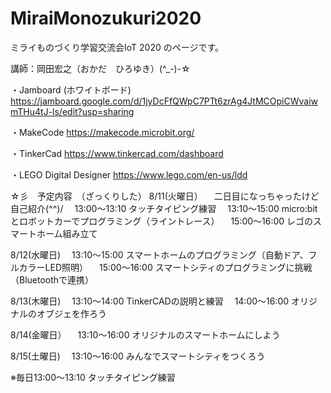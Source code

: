 # MiraiMonozukuri2020
ミライものづくり学習交流会IoT 2020 のページです。

講師：岡田宏之（おかだ　ひろゆき）(^_-)-☆

・Jamboard (ホワイトボード)
https://jamboard.google.com/d/1jyDcFfQWpC7PTt6zrAg4JtMCOpiCWvaiwmTHu4tJ-ls/edit?usp=sharing

・MakeCode
https://makecode.microbit.org/

・TinkerCad
https://www.tinkercad.com/dashboard

・LEGO Digital Designer
https://www.lego.com/en-us/ldd

☆彡　予定内容　（ざっくりした）
8/11(火曜日）
　二日目になっちゃったけど自己紹介(^^)/
　13:00～13:10 タッチタイピング練習
　13:10～15:00 micro:bitとロボットカーでプログラミング（ライントレース）
　15:00～16:00 レゴのスマートホーム組み立て

8/12(水曜日)
　13:10～15:00 スマートホームのプログラミング（自動ドア、フルカラーLED照明）
　15:00～16:00 スマートシティのプログラミングに挑戦（Bluetoothで連携）

8/13(木曜日)
　13:10～14:00 TinkerCADの説明と練習
　14:00～16:00 オリジナルのオブジェを作ろう

8/14(金曜日）
　13:10～16:00 オリジナルのスマートホームにしよう

8/15(土曜日)
　13:10～16:00 みんなでスマートシティをつくろう

※毎日13:00～13:10 タッチタイピング練習
